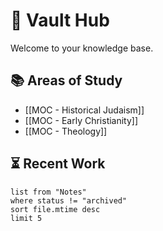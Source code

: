 # 🧠 Vault Hub

Welcome to your knowledge base.

## 📚 Areas of Study
- [[MOC - Historical Judaism]]
- [[MOC - Early Christianity]]
- [[MOC - Theology]]

## ⏳ Recent Work
```dataview
list from "Notes"
where status != "archived"
sort file.mtime desc
limit 5
```
